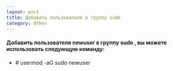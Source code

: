 ```yaml
---
layout: post
title: Добавить пользователя в группу sudo
category: Other
---
```

 
#### Добавить пользователя newuser в группу sudo , вы можете использовать следующую команду:

- \# usermod -aG sudo newuser
